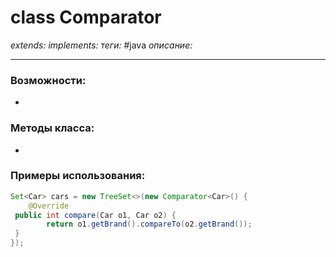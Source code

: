 # class Comparator
*extends:*
*implements:*
*теги:* #java
*описание:*

---
### Возможности:
- 
### Методы класса:
- 
### Примеры использования:

```java
Set<Car> cars = new TreeSet<>(new Comparator<Car>() {  
    @Override  
 public int compare(Car o1, Car o2) {  
        return o1.getBrand().compareTo(o2.getBrand());  
 }  
});
```

